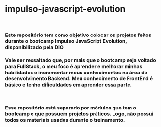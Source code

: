 # impulso-javascript-evolution

<br>

### Este repositório tem como objetivo colocar os projetos feitos durante o bootcamp Impulso JavaScript Evolution, disponibilizado pela DIO.

### **Vale ser ressaltado que, por mais que o bootcamp seja voltado para FullStack, o meu foco é aprender e melhorar minhas habilidades e incrementar meus conhecimentos na área de desenvolvimento Backend. Meu conhecimento de FrontEnd é básico e tenho dificuldades em aprender essa parte.**

<br>

### Esse repositório está separado por módulos que tem o bootcamp e que possuem projetos práticos. Logo, não possui todos os materiais usados durante o treinamento.

